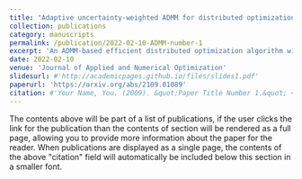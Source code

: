 ```yaml
---
title: "Adaptive uncertainty-weighted ADMM for distributed optimization"
collection: publications
category: manuscripts
permalink: /publication/2022-02-10-ADMM-number-1
excerpt: 'An ADMM-based efficient distributed optimization algorithm with guidance from uncertainty quantifications.'
date: 2022-02-10
venue: 'Journal of Applied and Numerical Optimization'
slidesurl: #'http://academicpages.github.io/files/slides1.pdf'
paperurl: 'https://arxiv.org/abs/2109.01089'
citation: #'Your Name, You. (2009). &quot;Paper Title Number 1.&quot; <i>Journal 1</i>. 1(1).'
---
```


The contents above will be part of a list of publications, if the user clicks the link for the publication than the contents of section will be rendered as a full page, allowing you to provide more information about the paper for the reader. When publications are displayed as a single page, the contents of the above "citation" field will automatically be included below this section in a smaller font.